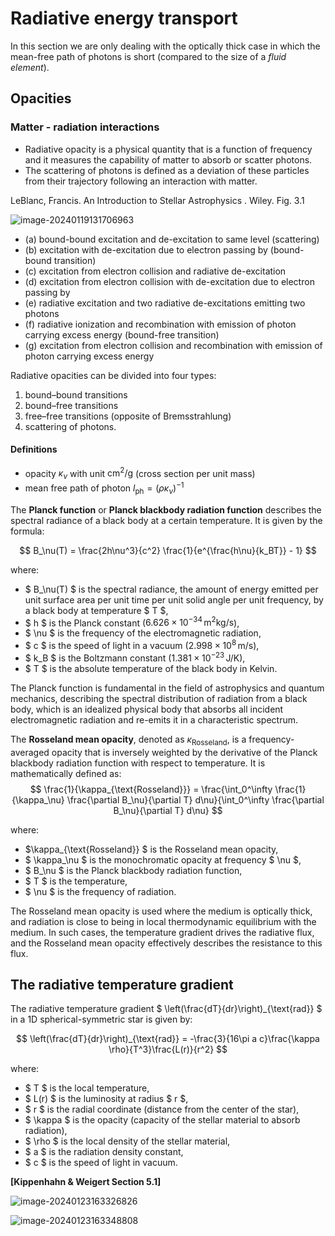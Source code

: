 # Radiative energy transport

In this section we are only dealing with the optically thick case in which the mean-free path of photons is short (compared to the size of a _fluid element_). 

## Opacities

### Matter - radiation interactions

* Radiative opacity is a physical quantity that is a function of frequency and it measures the capability of matter to absorb or scatter photons. 
* The scattering of photons is defined as a deviation of these particles from their trajectory following an interaction with matter.

LeBlanc, Francis. An Introduction to Stellar Astrophysics . Wiley. Fig. 3.1

![image-20240119131706963](3.Radiative_energy_ransport.assets/image-20240119131706963.png)



* (a) bound-bound excitation and de-excitation to same level (scattering)
* (b) excitation with de-excitation due to electron passing by (bound-bound transition)
* (c) excitation from electron collision and radiative de-excitation
* (d) excitation from electron collision with de-excitation due to electron passing by
* (e) radiative excitation and two radiative de-excitations emitting two photons
* (f) radiative ionization and recombination with emission of photon carrying excess energy (bound-free transition)
* (g) excitation from electron collision and recombination with emission of photon carrying excess energy

Radiative opacities can be divided into four types:

1. bound–bound transitions
2. bound–free transitions
3. free–free transitions (opposite of Bremsstrahlung)
4. scattering of photons.

#### Definitions

* opacity  $\kappa_\nu$ with unit $\mathrm{cm^2/g}$ (cross section per unit mass)
* mean free path of photon $l_\mathrm{ph} = (\rho \kappa_\nu)^{-1}$

The **Planck function** or **Planck blackbody radiation function** describes the spectral radiance of a black body at a certain temperature. It is given by the formula:

$$
B_\nu(T) = \frac{2h\nu^3}{c^2} \frac{1}{e^{\frac{h\nu}{k_BT}} - 1}
$$

where:
- $ B_\nu(T) $ is the spectral radiance, the amount of energy emitted per unit surface area per unit time per unit solid angle per unit frequency, by a black body at temperature $ T $,
- $ h $ is the Planck constant ($6.626 \times 10^{-34} \, \text{m}^2 \text{kg} / \text{s}$),
- $ \nu $ is the frequency of the electromagnetic radiation,
- $ c $ is the speed of light in a vacuum ($2.998 \times 10^8 \, \text{m/s}$),
- $ k_B $ is the Boltzmann constant ($1.381 \times 10^{-23} \, \text{J/K}$),
- $ T $ is the absolute temperature of the black body in Kelvin.

The Planck function is fundamental in the field of astrophysics and quantum mechanics, describing the spectral distribution of radiation from a black body, which is an idealized physical body that absorbs all incident electromagnetic radiation and re-emits it in a characteristic spectrum.



The **Rosseland mean opacity**, denoted as $\kappa_{\text{Rosseland}}$, is a frequency-averaged opacity that is inversely weighted by the derivative of the Planck blackbody radiation function with respect to temperature. It is mathematically defined as:
$$
\frac{1}{\kappa_{\text{Rosseland}}} = \frac{\int_0^\infty \frac{1}{\kappa_\nu} \frac{\partial B_\nu}{\partial T} d\nu}{\int_0^\infty \frac{\partial B_\nu}{\partial T} d\nu}
$$

where:
- $\kappa_{\text{Rosseland}} $ is the Rosseland mean opacity,
- $ \kappa_\nu $ is the monochromatic opacity at frequency $ \nu $,
- $ B_\nu $ is the Planck blackbody radiation function,
- $ T $ is the temperature,
- $ \nu $ is the frequency of radiation.

The Rosseland mean opacity is used where the medium is optically thick, and radiation is close to being in local thermodynamic equilibrium with the medium. In such cases, the temperature gradient drives the radiative flux, and the Rosseland mean opacity effectively describes the resistance to this flux.



## The radiative temperature gradient

The radiative temperature gradient $ \left(\frac{dT}{dr}\right)_{\text{rad}} $ in a 1D spherical-symmetric star is given by:

$$
\left(\frac{dT}{dr}\right)_{\text{rad}} = -\frac{3}{16\pi a c}\frac{\kappa \rho}{T^3}\frac{L(r)}{r^2}
$$

where:
- $ T $ is the local temperature,
- $ L(r) $ is the luminosity at radius $ r $,
- $ r $ is the radial coordinate (distance from the center of the star),
- $ \kappa $ is the opacity (capacity of the stellar material to absorb radiation),
- $ \rho $ is the local density of the stellar material,
- $ a $ is the radiation density constant,
- $ c $ is the speed of light in vacuum.

**[Kippenhahn & Weigert Section 5.1]**

![image-20240123163326826](3.Radiative_energy_ransport.assets/image-20240123163326826.png)

![image-20240123163348808](3.Radiative_energy_ransport.assets/image-20240123163348808.png)

